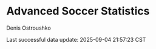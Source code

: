 # Advanced Soccer Statistics
Denis Ostroushko

<!-- gfm -->

Last successful data update: 2025-09-04 21:57:23 CST
